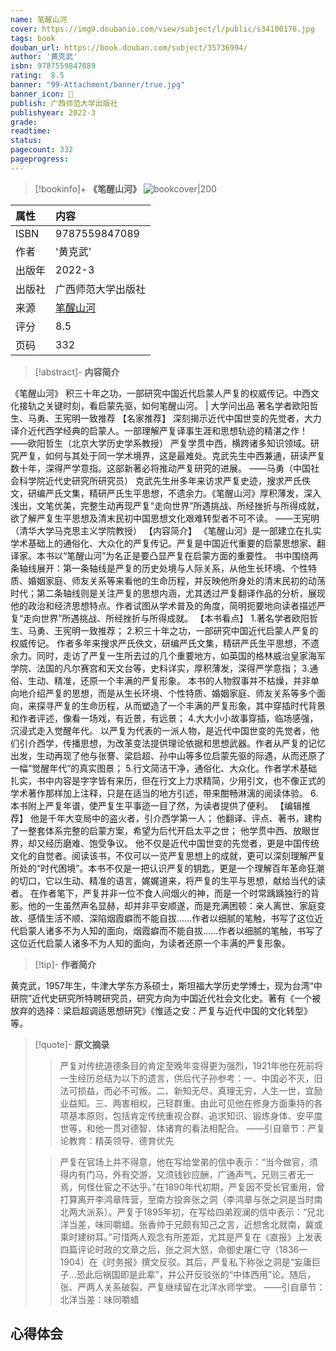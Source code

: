 ```yaml
---
name: 笔醒山河
cover: https://img9.doubanio.com/view/subject/l/public/s34100176.jpg
tags: book
douban_url: https://book.douban.com/subject/35736994/
author: '黄克武'
isbn: 9787559847089
rating:  8.5 
banner: "99-Attachment/banner/true.jpg"
banner_icon: 📖
publish: 广西师范大学出版社
publishyear: 2022-3
grade:
readtime:
status: 
pagecount: 332
pageprogress: 
---
```

> [!bookinfo]+ **《笔醒山河》**
> ![bookcover|200](https://img9.doubanio.com/view/subject/l/public/s34100176.jpg)
>
| 属性   | 内容                                       |
|:------ |:------------------------------------------ |
| ISBN   | 9787559847089                             |
| 作者   | '黄克武'                           |
| 出版年 | 2022-3                      | 
| 出版社 | 广西师范大学出版社                          |
| 来源   | [笔醒山河](https://book.douban.com/subject/35736994/) |
| 评分   |  8.5                            |
| 页码   | 332                        |

> [!abstract]- **内容简介**
> 
《笔醒山河》
积三十年之功，一部研究中国近代启蒙人严复的权威传记。中西文化接轨之关键时刻，看启蒙先驱，如何笔醒山河。  | 大学问出品
著名学者欧阳哲生、马勇、王宪明一致推荐
【名家推荐】
深刻揭示近代中国世变的先觉者，大力译介近代西学经典的启蒙人。一部理解严复译事生涯和思想轨迹的精湛之作！
——欧阳哲生（北京大学历史学系教授）
严复学贯中西，横跨诸多知识领域。研究严复，如何与其处于同一学术境界，这是最难处。克武先生中西兼通，研读严复数十年，深得严学意指。这部新著必将推动严复研究的进展。
——马勇（中国社会科学院近代史研究所研究员）
克武先生卅多年来访求严复史迹，搜求严氏佚文，研编严氏文集，精研严氏生平思想，不遗余力。《笔醒山河》厚积薄发，深入浅出，文笔优美，完整生动再现严复“走向世界”所遇挑战、所经挫折与所得成就，欲了解严复生平思想及清末民初中国思想文化艰难转型者不可不读。
——王宪明（清华大学马克思主义学院教授）
【内容简介】
《笔醒山河》是一部建立在扎实学术基础上的通俗化、大众化的严复传记。严复是中国近代重要的启蒙思想家、翻译家。本书以“笔醒山河”为名正是要凸显严复在启蒙方面的重要性。
书中围绕两条轴线展开：第一条轴线是严复的历史处境与人际关系，从他生长环境、个性特质、婚姻家庭、师友关系等来看他的生命历程，并反映他所身处的清末民初的动荡时代；第二条轴线则是关注严复的思想内涵，尤其透过严复翻译作品的分析，展现他的政治和经济思想特点。作者试图从学术普及的角度，简明扼要地向读者描述严复“走向世界”所遇挑战、所经挫折与所得成就。
【本书看点】
1.著名学者欧阳哲生、马勇、王宪明一致推荐；
2.积三十年之功，一部研究中国近代启蒙人严复的权威传记。
作者多年来搜求严氏佚文，研编严氏文集，精研严氏生平思想，不遗余力。同时，走访了严复一生所去过的几个重要地方，如英国的格林威治皇家海军学院、法国的凡尔赛宫和天文台等，史料详实，厚积薄发，深得严学意指；
3.通俗、生动、精准，还原一个丰满的严复形象。
本书的人物叙事并不枯燥，并非单向地介绍严复的思想，而是从生长环境、个性特质、婚姻家庭、师友关系等多个面向，来探寻严复的生命历程，从而塑造了一个丰满的严复形象，其中穿插时代背景和作者评述，像看一场戏，有近景，有远景；
4.大大小小故事穿插，临场感强，沉浸式走入觉醒年代。
以严复为代表的一派人物，是近代中国世变的先觉者，他们引介西学，传播思想，为改革变法提供理论依据和思想武器。作者从严复的记忆出发，生动再现了他与张謇、梁启超、孙中山等多位启蒙先驱的际遇，从而还原了一幅“觉醒年代”的真实图景；
5.行文简洁干净，通俗化、大众化。作者学术基础扎实，书中内容是字字皆有来历，但在行文上力求精简，少用引文，也不像正式的学术著作那样加上注释，只是在适当的地方引述，带来酣畅淋漓的阅读体验。
6.本书附上严复年谱，使严复生平事迹一目了然，为读者提供了便利。
【编辑推荐】
他是千年大变局中的盗火者，引介西学第一人；
他翻译、评点、著书，建构了一整套体系完整的启蒙方案，希望为后代开启太平之世；
他学贯中西、放眼世界，却又经历磨难、饱受争议。
他不仅是近代中国世变的先觉者，更是中国传统文化的自觉者。阅读该书，不仅可以一览严复思想上的成就，更可以深刻理解严复所处的“时代困境”。本书不仅是一把认识严复的钥匙，更是一个理解百年革命狂潮的切口，它以生动、精准的语言，娓娓道来，将严复的生平与思想，献给当代的读者。
在作者笔下，严复并非一位不食人间烟火的神，而是一个时常踽踽独行的背影。他的一生虽然声名显赫，却并非平安顺遂，而是充满困顿：亲人离世、家庭变故、感情生活不顺、深陷烟霞癖而不能自拔……作者以细腻的笔触，书写了这位近代启蒙人诸多不为人知的面向，烟霞癖而不能自拔……作者以细腻的笔触，书写了这位近代启蒙人诸多不为人知的面向，为读者还原一个丰满的严复形象。

> [!tip]- **作者简介**
>
 黄克武，1957年生，牛津大学东方系硕士，斯坦福大学历史学博士，现为台湾“中研院”近代史研究所特聘研究员，研究方向为中国近代社会文化史。著有《一个被放弃的选择：梁启超调适思想研究》《惟适之安：严复与近代中国的文化转型》等。


> [!quote]- **原文摘录**
>
>>严复对传统道德条目的肯定至晚年变得更为强烈，1921年他在死前将一生经历总结为以下的遗言，供后代子孙参考：一、中国必不灭，旧法可损益，而必不可叛。二、新知无尽，真理无穷，人生一世，宜励业益知。三、两害相权，己轻群重。由此可见他在修身方面秉持的各项基本原则，包括肯定传统重视合群、追求知识、锻炼身体、安平度世等，和他一贯对德智、体诸育的看法相配合。
——引自章节：严复论教育：精英领导、德育优先
 >
>> 严复在官场上并不得意，他在写给堂弟的信中表示：“当今做官，须得内有门马，外有交游，又须钱钞应酬，广通声气，兄则三者无一焉，何怪仕宦之不达乎。”在1890年代初期，严复因不受长官重用，曾打算离开李鸿章阵营，至南方投奔张之洞（李鸿章与张之洞是当时南北两大派系）。严复于1895年初，在写给四弟观澜的信中表示：“兄北洋当差，味同嚼蜡。张香帅于兄颇有知己之言，近想舍北就南，冀或乘时建树耳。”可惜两人观念有所差距，尤其是严复在《直报》上发表四篇评论时政的文章之后，张之洞大怒，命御史屠仁守（1836一1904）在《时务报》撰文反驳。其后，严复私下称张之洞是“妄庸巨子…恐此后祸国即是此辈”，并公开反驳张的“中体西用”论。随后，张、严两人关系破裂，严复继续留在北洋水师学堂。
——引自章节：北洋当差：味同嚼蜡

## 心得体会

